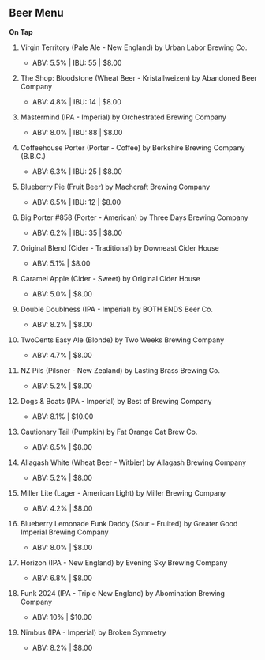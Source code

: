 ## Beer Menu

**On Tap**

1. Virgin Territory (Pale Ale - New England) by Urban Labor Brewing Co.
   - ABV: 5.5% | IBU: 55 | $8.00

2. The Shop: Bloodstone (Wheat Beer - Kristallweizen) by Abandoned Beer Company
   - ABV: 4.8% | IBU: 14 | $8.00

3. Mastermind (IPA - Imperial) by Orchestrated Brewing Company
   - ABV: 8.0% | IBU: 88 | $8.00

4. Coffeehouse Porter (Porter - Coffee) by Berkshire Brewing Company (B.B.C.)
   - ABV: 6.3% | IBU: 25 | $8.00

5. Blueberry Pie (Fruit Beer) by Machcraft Brewing Company
   - ABV: 6.5% | IBU: 12 | $8.00

6. Big Porter #858 (Porter - American) by Three Days Brewing Company
   - ABV: 6.2% | IBU: 35 | $8.00

7. Original Blend (Cider - Traditional) by Downeast Cider House
   - ABV: 5.1% | $8.00

8. Caramel Apple (Cider - Sweet) by Original Cider House
   - ABV: 5.0% | $8.00

9. Double Doublness (IPA - Imperial) by BOTH ENDS Beer Co.
   - ABV: 8.2% | $8.00

10. TwoCents Easy Ale (Blonde) by Two Weeks Brewing Company
    - ABV: 4.7% | $8.00

11. NZ Pils (Pilsner - New Zealand) by Lasting Brass Brewing Co.
    - ABV: 5.2% | $8.00

12. Dogs & Boats (IPA - Imperial) by Best of Brewing Company
    - ABV: 8.1% | $10.00

13. Cautionary Tail (Pumpkin) by Fat Orange Cat Brew Co.
    - ABV: 6.5% | $8.00

14. Allagash White (Wheat Beer - Witbier) by Allagash Brewing Company
    - ABV: 5.2% | $8.00

15. Miller Lite (Lager - American Light) by Miller Brewing Company
    - ABV: 4.2% | $8.00

16. Blueberry Lemonade Funk Daddy (Sour - Fruited) by Greater Good Imperial Brewing Company
    - ABV: 8.0% | $8.00

17. Horizon (IPA - New England) by Evening Sky Brewing Company
    - ABV: 6.8% | $8.00

18. Funk 2024 (IPA - Triple New England) by Abomination Brewing Company
    - ABV: 10% | $10.00

19. Nimbus (IPA - Imperial) by Broken Symmetry
    - ABV: 8.2% | $8.00

 
